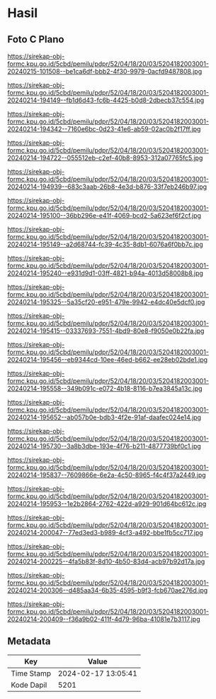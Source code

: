# Hasil

## Foto C Plano

https://sirekap-obj-formc.kpu.go.id/5cbd/pemilu/pdpr/52/04/18/20/03/5204182003001-20240215-101508--be1ca6df-bbb2-4f30-9979-0acfd9487808.jpg

https://sirekap-obj-formc.kpu.go.id/5cbd/pemilu/pdpr/52/04/18/20/03/5204182003001-20240214-194149--fb1d6d43-fc6b-4425-b0d8-2dbecb37c554.jpg

https://sirekap-obj-formc.kpu.go.id/5cbd/pemilu/pdpr/52/04/18/20/03/5204182003001-20240214-194342--7160e6bc-0d23-41e6-ab59-02ac0b2f17ff.jpg

https://sirekap-obj-formc.kpu.go.id/5cbd/pemilu/pdpr/52/04/18/20/03/5204182003001-20240214-194722--055512eb-c2ef-40b8-8953-312a07765fc5.jpg

https://sirekap-obj-formc.kpu.go.id/5cbd/pemilu/pdpr/52/04/18/20/03/5204182003001-20240214-194939--683c3aab-26b8-4e3d-b876-33f7eb246b97.jpg

https://sirekap-obj-formc.kpu.go.id/5cbd/pemilu/pdpr/52/04/18/20/03/5204182003001-20240214-195100--36bb296e-e41f-4069-bcd2-5a623ef6f2cf.jpg

https://sirekap-obj-formc.kpu.go.id/5cbd/pemilu/pdpr/52/04/18/20/03/5204182003001-20240214-195149--a2d68744-fc39-4c35-8db1-6076a6f0bb7c.jpg

https://sirekap-obj-formc.kpu.go.id/5cbd/pemilu/pdpr/52/04/18/20/03/5204182003001-20240214-195240--e931d9d1-03ff-4821-b94a-4013d58008b8.jpg

https://sirekap-obj-formc.kpu.go.id/5cbd/pemilu/pdpr/52/04/18/20/03/5204182003001-20240214-195325--5a35cf20-e951-479e-9942-e4dc40e5dcf0.jpg

https://sirekap-obj-formc.kpu.go.id/5cbd/pemilu/pdpr/52/04/18/20/03/5204182003001-20240214-195415--03337693-7551-4bd9-80e8-f9050e0b22fa.jpg

https://sirekap-obj-formc.kpu.go.id/5cbd/pemilu/pdpr/52/04/18/20/03/5204182003001-20240214-195456--eb9344cd-10ee-46ed-b662-ee28eb02bde1.jpg

https://sirekap-obj-formc.kpu.go.id/5cbd/pemilu/pdpr/52/04/18/20/03/5204182003001-20240214-195558--349b091c-e072-4b18-8116-b7ea3845a13c.jpg

https://sirekap-obj-formc.kpu.go.id/5cbd/pemilu/pdpr/52/04/18/20/03/5204182003001-20240214-195652--ab057b0e-bdb3-4f2e-91af-daafec024e14.jpg

https://sirekap-obj-formc.kpu.go.id/5cbd/pemilu/pdpr/52/04/18/20/03/5204182003001-20240214-195730--3a8b3dbe-193e-4f76-b211-4877739bf0c1.jpg

https://sirekap-obj-formc.kpu.go.id/5cbd/pemilu/pdpr/52/04/18/20/03/5204182003001-20240214-195837--7609866e-6e2a-4c50-8965-f4c4f37a2449.jpg

https://sirekap-obj-formc.kpu.go.id/5cbd/pemilu/pdpr/52/04/18/20/03/5204182003001-20240214-195953--1e2b2864-2762-422d-a929-901d64bc612c.jpg

https://sirekap-obj-formc.kpu.go.id/5cbd/pemilu/pdpr/52/04/18/20/03/5204182003001-20240214-200047--77ed3ed3-b989-4cf3-a492-bbe1fb5cc717.jpg

https://sirekap-obj-formc.kpu.go.id/5cbd/pemilu/pdpr/52/04/18/20/03/5204182003001-20240214-200225--4fa5b83f-8d10-4b50-83d4-acb97b92d17a.jpg

https://sirekap-obj-formc.kpu.go.id/5cbd/pemilu/pdpr/52/04/18/20/03/5204182003001-20240214-200306--d485aa34-6b35-4595-b9f3-fcb670ae276d.jpg

https://sirekap-obj-formc.kpu.go.id/5cbd/pemilu/pdpr/52/04/18/20/03/5204182003001-20240214-200409--f36a9b02-411f-4d79-96ba-41081e7b3117.jpg


## Metadata

| Key        | Value               |
| ---------- | ------------------- |
| Time Stamp | 2024-02-17 13:05:41 |
| Kode Dapil | 5201                |



